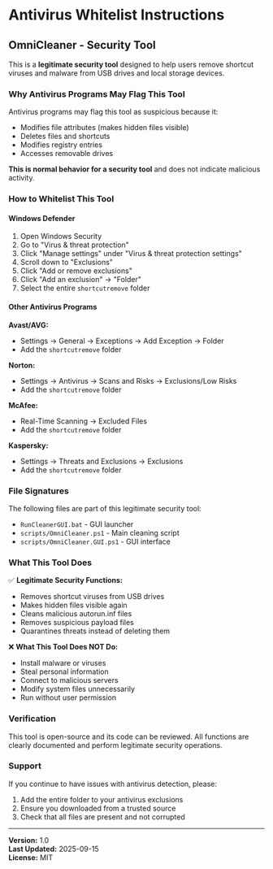 # Antivirus Whitelist Instructions

## OmniCleaner - Security Tool

This is a **legitimate security tool** designed to help users remove shortcut viruses and malware from USB drives and local storage devices.

### Why Antivirus Programs May Flag This Tool

Antivirus programs may flag this tool as suspicious because it:
- Modifies file attributes (makes hidden files visible)
- Deletes files and shortcuts
- Modifies registry entries
- Accesses removable drives

**This is normal behavior for a security tool** and does not indicate malicious activity.

### How to Whitelist This Tool

#### Windows Defender
1. Open Windows Security
2. Go to "Virus & threat protection"
3. Click "Manage settings" under "Virus & threat protection settings"
4. Scroll down to "Exclusions"
5. Click "Add or remove exclusions"
6. Click "Add an exclusion" → "Folder"
7. Select the entire `shortcutremove` folder

#### Other Antivirus Programs
**Avast/AVG:**
- Settings → General → Exceptions → Add Exception → Folder
- Add the `shortcutremove` folder

**Norton:**
- Settings → Antivirus → Scans and Risks → Exclusions/Low Risks
- Add the `shortcutremove` folder

**McAfee:**
- Real-Time Scanning → Excluded Files
- Add the `shortcutremove` folder

**Kaspersky:**
- Settings → Threats and Exclusions → Exclusions
- Add the `shortcutremove` folder

### File Signatures

The following files are part of this legitimate security tool:
- `RunCleanerGUI.bat` - GUI launcher
- `scripts/OmniCleaner.ps1` - Main cleaning script
- `scripts/OmniCleaner.GUI.ps1` - GUI interface

### What This Tool Does

✅ **Legitimate Security Functions:**
- Removes shortcut viruses from USB drives
- Makes hidden files visible again
- Cleans malicious autorun.inf files
- Removes suspicious payload files
- Quarantines threats instead of deleting them

❌ **What This Tool Does NOT Do:**
- Install malware or viruses
- Steal personal information
- Connect to malicious servers
- Modify system files unnecessarily
- Run without user permission

### Verification

This tool is open-source and its code can be reviewed. All functions are clearly documented and perform legitimate security operations.

### Support

If you continue to have issues with antivirus detection, please:
1. Add the entire folder to your antivirus exclusions
2. Ensure you downloaded from a trusted source
3. Check that all files are present and not corrupted

---
**Version:** 1.0  
**Last Updated:** 2025-09-15  
**License:** MIT
